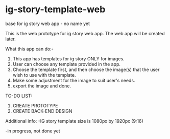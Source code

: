 # ig-story-template-web
 base for ig story web app - no name yet

 This is the web prototype for ig story web app. The web app will be created later.

What this app can do:-
1. This app has templates for ig story ONLY for images.
2. User can choose any template provided in the app.
3. Choose the template first, and then choose the image(s) that the user wish to use with the template.
4. Make some adjustment for the image to suit user's needs.
5. export the image and done.

TO-DO LIST:
1. CREATE PROTOTYPE
2. CREATE BACK-END DESIGN

Additional info:
-IG story template size is 1080px by 1920px (9:16)

-in progress, not done yet
